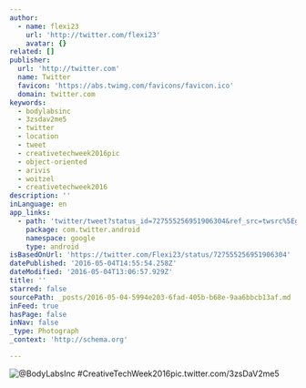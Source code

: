 ```yaml
---
author:
  - name: flexi23
    url: 'http://twitter.com/flexi23'
    avatar: {}
related: []
publisher:
  url: 'http://twitter.com'
  name: Twitter
  favicon: 'https://abs.twimg.com/favicons/favicon.ico'
  domain: twitter.com
keywords:
  - bodylabsinc
  - 3zsdav2me5
  - twitter
  - location
  - tweet
  - creativetechweek2016pic
  - object-oriented
  - arivis
  - woitzel
  - creativetechweek2016
description: ''
inLanguage: en
app_links:
  - path: 'twitter/tweet?status_id=727555256951906304&ref_src=twsrc%5Egoogle%7Ctwcamp%5Eandroidseo%7Ctwgr%5Estatus%7Ctwterm%5E727555256951906304'
    package: com.twitter.android
    namespace: google
    type: android
isBasedOnUrl: 'https://twitter.com/Flexi23/status/727555256951906304'
datePublished: '2016-05-04T14:55:54.258Z'
dateModified: '2016-05-04T13:06:57.929Z'
title: ''
starred: false
sourcePath: _posts/2016-05-04-5994e203-6fad-405b-b68e-9aa6bbcb13af.md
inFeed: true
hasPage: false
inNav: false
_type: Photograph
_context: 'http://schema.org'

---
```

![@BodyLabsInc #CreativeTechWeek2016pic.twitter.com/3zsDaV2me5](https://pbs.twimg.com/media/ChjLnVwWIAQQCwG.jpg:large)